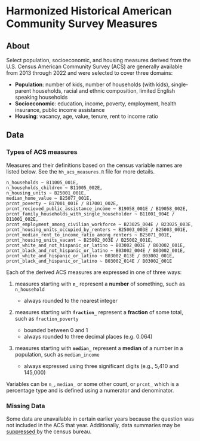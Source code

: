 # Harmonized Historical American Community Survey Measures

## About

Select population, socioeconomic, and housing measures derived from the U.S. Census American Community Survey (ACS) are generally available from 2013 through 2022 and were selected to cover three domains:

- **Population**: number of kids, number of households (with kids), single-parent households, racial and ethnic composition, limited English speaking households
- **Socioeconomic**: education, income, poverty, employment, health insurance, public income assistance
- **Housing**: vacancy, age, value, tenure, rent to income ratio

## Data

### Types of ACS measures

Measures and their definitions based on the census variable names are listed below.  See the `hh_acs_measures.R` file for more details.

```
n_households ~ B11005_001E,
n_households_children ~ B11005_002E,
n_housing_units ~ B25001_001E,
median_home_value ~ B25077_001E,
prcnt_poverty ~ B17001_001E / B17001_002E,
prcnt_recieved_public_assistance_income ~ B19058_001E / B19058_002E,
prcnt_family_households_with_single_householder ~ B11001_004E / B11001_002E,
prcnt_employment_among_civilian_workforce ~ B23025_004E / B23025_003E,
prcnt_housing_units_occupied_by_renters ~ B25003_003E / B25003_001E,
prcnt_median_rent_to_income_ratio_among_renters ~ B25071_001E,
prcnt_housing_units_vacant ~ B25002_003E / B25002_001E,
prcnt_white_and_not_hispanic_or_latino ~ B03002_003E / B03002_001E,
prcnt_black_and_not_hispanic_or_latino ~ B03002_004E / B03002_001E,
prcnt_white_and_hispanic_or_latino ~ B03002_013E / B03002_001E,
prcnt_black_and_hispanic_or_latino ~ B03002_014E / B03002_001E
```

Each of the derived ACS measures are expressed in one of three ways:

1. measures starting with **`n_`** represent a **number** of something, such as `n_household`
    - always rounded to the nearest integer

2. measures starting with **`fraction_`** represent a **fraction** of some total, such as `fraction_poverty`
    - bounded between 0 and 1
	- always rounded to three decimal places (e.g. 0.064)

3. measures starting with **`median_`** represent a **median** of a number in a population, such as `median_income`
    - always expressed using three significant digits (e.g., 5,410 and 145,000)

Variables can be `n_`, `median_` or some other count, or `prcnt_` which is a percentage type and is defined using a numerator and denominator.

### Missing Data

Some data are unavailable in certain earlier years because the question was not included in the ACS that year.  Additionally, data summaries may be [suppressed ](https://www.census.gov/programs-surveys/acs/technical-documentation/data-suppression.html) by the census bureau.
